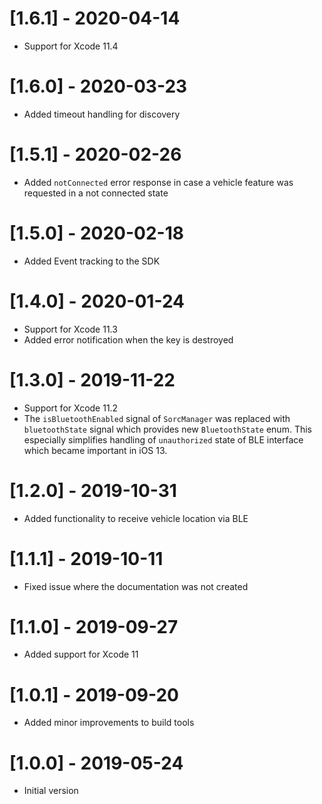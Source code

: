 # [1.6.1] - 2020-04-14

- Support for Xcode 11.4

# [1.6.0] - 2020-03-23

- Added timeout handling for discovery

# [1.5.1] - 2020-02-26

- Added `notConnected` error response in case a vehicle feature was requested in a not connected state 

# [1.5.0] - 2020-02-18

- Added Event tracking to the SDK

# [1.4.0] - 2020-01-24

- Support for Xcode 11.3
- Added error notification when the key is destroyed

# [1.3.0] - 2019-11-22

- Support for Xcode 11.2
- The `isBluetoothEnabled` signal of `SorcManager` was replaced with `bluetoothState` signal which provides new `BluetoothState` enum. This especially simplifies handling of `unauthorized` state of BLE interface which became important in iOS 13.

# [1.2.0] - 2019-10-31

- Added functionality to receive vehicle location via BLE

# [1.1.1] - 2019-10-11

- Fixed issue where the documentation was not created

# [1.1.0] - 2019-09-27

- Added support for Xcode 11

# [1.0.1] - 2019-09-20

- Added minor improvements to build tools

# [1.0.0] - 2019-05-24

- Initial version
